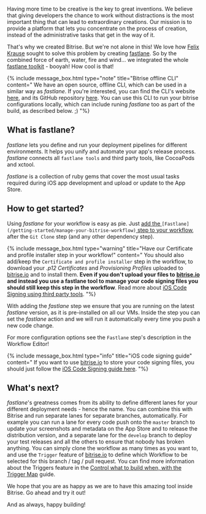 
Having more time to be creative is the key to great inventions.
We believe that giving developers the chance to work without distractions is the most important thing that can lead to extraordinary creations.
Our mission is to provide a platform that lets you concentrate on the process of creation,
instead of the administrative tasks that get in the way of it.

That's why we created Bitrise. But we're not alone in this!
We love how [Felix Krause](https://krausefx.com) sought to solve this problem by
creating [fastlane](https://fastlane.tools). So by the combined force of earth, water, fire and wind…
we integrated the whole [fastlane toolkit](https://fastlane.tools) - booyah! How cool is that!

{% include message_box.html type="note" title="Bitrise offline CLI" content=" We have an open source, offline CLI, which can be used in a similar way as _fastlane_. If you're interested, you can find the CLI's website [here](https://www.bitrise.io/cli), and its GitHub repository [here](https://github.com/bitrise-io/bitrise). You can use this CLI to run your bitrise configurations locally, which can include runing _fastlane_ too as part of the build, as described below. ;) "%}

## What is fastlane?

_fastlane_ lets you define and run your deployment pipelines for different environments.
It helps you unify and automate your app's release process.
_fastlane_ connects all `fastlane tools` and third party tools, like CocoaPods and xctool.

_fastlane_ is a collection of ruby gems that cover the most usual tasks required during iOS app development
and upload or update to the App Store.

## How to get started?

Using _fastlane_ for your workflow is easy as pie. Just [add the ](/getting-started/manage-your-bitrise-workflow)`[Fastlane](/getting-started/manage-your-bitrise-workflow)`[ step to your
workflow](/getting-started/manage-your-bitrise-workflow),
after the `Git Clone` step (and any other dependency step).

{% include message_box.html type="warning" title="Have our Certificate and profile installer step in your workflow!" content=" You should also add/keep the `Certificate and profile installer` step in the workflow, to download your _.p12 Certificates_ and _Provisioning Profiles_ uploaded to [bitrise.io](https://www.bitrise.io) and to install them. **Even if you don't upload your files to** [**bitrise.io**](https://www.bitrise.io) **and instead you use a fastlane tool to manage your code signing files you should still keep this step in the workflow**. Read more about [iOS Code Signing using third party tools](/ios/code-signing/#use-a-third-party-tool-to-manage-your-code-signing-files).
"%}

With adding the _fastlane_ step we ensure that you are running on the latest _fastlane_ version, as it is pre-installed on all our VMs. Inside the step you can set the _fastlane_ action and we will run it automatically every time you push a new code change.

For more configuration options see the `Fastlane` step's description in the Workflow Editor!

{% include message_box.html type="info" title="iOS code signing guide" content=" If you want to use [bitrise.io](https://www.bitrise.io) to store your code signing files, you should just follow the [iOS Code Signing guide here](/ios/code-signing/). "%}

## What's next?

_fastlane_'s greatness comes from its ability to define different lanes for your different deployment needs - hence the name.
You can combine this with Bitrise and run separate lanes for separate branches, automatically.
For example you can run a lane for every code push onto the `master` branch to update your
screenshots and metadata on the App Store and to release the distribution version,
and a separate lane for the `develop` branch to deploy your test releases
and all the others to ensure that nobody has broken anything.
You can simply clone the workflow as many times as you want to,
and use the `Trigger` feature of [bitrise.io](https://www.bitrise.io) to define
which Workflow to be selected for this branch / tag / pull request.
You can find more information about the Triggers feature in the
[Control what to build when, with the Trigger Map](/webhooks/trigger-map/) guide.

We hope that you are as happy as we are to have this amazing tool inside Bitrise. Go ahead and try it out!

And as always, happy building!
